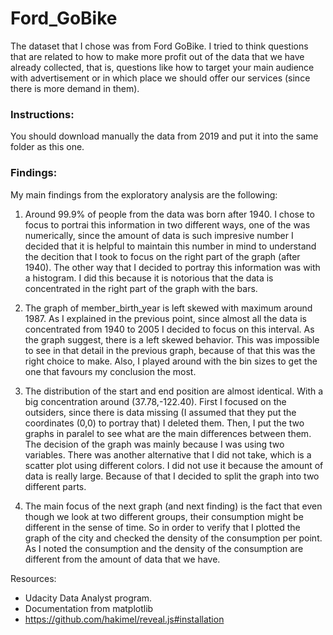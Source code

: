 # Ford_GoBike

The dataset that I chose was from Ford GoBike. I tried to think questions that are related to how to make more profit out of the data that we have already collected, that is, questions like how to target your main audience with advertisement or in which place we should offer our services (since there is more demand in them).

### Instructions:
You should download manually the data from 2019 and put it into the same folder as this one.

### Findings:

My main findings from the exploratory analysis are the following:

1) Around 99.9% of people from the data was born after 1940. I chose to focus to portrai this information in two different ways, one of the was numerically, since the amount of data is such impresive number I decided that it is helpful to maintain this number in mind to understand the decition that I took to focus on the right part of the graph (after 1940). The other way that I decided to portray this information was with a histogram. I did this because it is notorious that the data is concentrated in the right part of the graph with the bars.

2) The graph of member_birth_year is left skewed with maximum around 1987. As I explained in the previous point, since almost all the data is concentrated from 1940 to 2005 I decided to focus on this interval. As the graph suggest, there is a left skewed behavior. This was impossible to see in that detail in the previous graph, because of that this was the right choice to make. Also, I played around with the bin sizes to get the one that favours my conclusion the most.

3) The distribution of the start and end position are almost identical. With a big concentration around (37.78,-122.40). First I focused on the outsiders, since there is data missing (I assumed that they put the coordinates (0,0) to portray that) I deleted them. Then, I put the two graphs in paralel to see what are the main differences between them. The decision of the graph was mainly because I was using two variables. There was another alternative that I did not take, which is a scatter plot using different colors. I did not use it because the amount of data is really large. Because of that I decided to split the graph into two different parts.

4) The main focus of the next graph (and next finding) is the fact that even though we look at two different groups, their consumption might be different in the sense of time. So in order to verify that I plotted the graph of the city and checked the density of the consumption per point. As I noted the consumption and the density of the consumption are different from the amount of data that we have.

Resources:

- Udacity Data Analyst program.
- Documentation from matplotlib
- https://github.com/hakimel/reveal.js#installation
